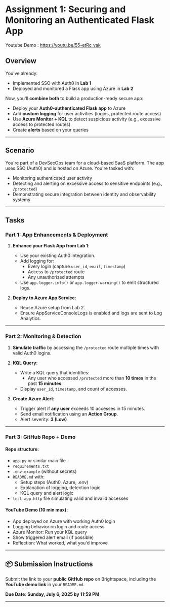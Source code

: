 # Assignment 1: Securing and Monitoring an Authenticated Flask App

Youtube Demo : https://youtu.be/55-etRc_vak 

## Overview

You’ve already:
- Implemented SSO with Auth0 in **Lab 1**
- Deployed and monitored a Flask app using Azure in **Lab 2**

Now, you'll **combine both** to build a production-ready secure app:
- Deploy your **Auth0-authenticated Flask app** to Azure
- Add **custom logging** for user activities (logins, protected route access)
- Use **Azure Monitor + KQL** to detect suspicious activity (e.g., excessive access to protected routes)
- Create **alerts** based on your queries

---


## Scenario

You're part of a DevSecOps team for a cloud-based SaaS platform. The app uses SSO (Auth0) and is hosted on Azure. You're tasked with:
- Monitoring authenticated user activity
- Detecting and alerting on excessive access to sensitive endpoints (e.g., `/protected`)
- Demonstrating secure integration between identity and observability systems

---

## Tasks

### Part 1: App Enhancements & Deployment
1. **Enhance your Flask App from Lab 1**:
   - Use your existing Auth0 integration.
   - Add logging for:
     - Every login (capture `user_id`, `email`, `timestamp`)
     - Access to `/protected` route
     - Any unauthorized attempts
   - Use `app.logger.info()` or `app.logger.warning()` to emit structured logs.

2. **Deploy to Azure App Service**:
   - Reuse Azure setup from Lab 2.
   - Ensure AppServiceConsoleLogs is enabled and logs are sent to Log Analytics.

---

### Part 2: Monitoring & Detection
1. **Simulate traffic** by accessing the `/protected` route multiple times with valid Auth0 logins.

2. **KQL Query**:
   - Write a KQL query that identifies:
     - Any user who accessed `/protected` more than **10 times** in the past **15 minutes**.
   - Display `user_id`, `timestamp`, and count of accesses.



3. **Create Azure Alert**:
   - Trigger alert if **any user** exceeds 10 accesses in 15 minutes.
   - Send email notification using an **Action Group**.
   - Alert severity: **3 (Low)**

---

### Part 3: GitHub Repo + Demo

#### Repo structure:
- `app.py` or similar main file
- `requirements.txt`
- `.env.example` (without secrets)
- `README.md` with:
  - Setup steps (Auth0, Azure, .env)
  - Explanation of logging, detection logic
  - KQL query and alert logic
- `test-app.http` file simulating valid and invalid accesses

#### YouTube Demo (10 min max):
- App deployed on Azure with working Auth0 login
- Logging behavior on login and route access
- Azure Monitor: Run your KQL query
- Show triggered alert email (if possible)
- Reflection: What worked, what you'd improve

---

## 📦 Submission Instructions

Submit the link to your **public GitHub repo** on Brightspace, including the **YouTube demo link** in your `README.md`.

**Due Date**: **Sunday, July 6, 2025 by 11:59 PM**

---
